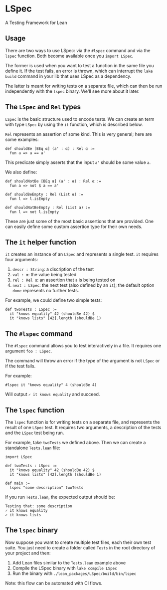 # LSpec

A Testing Framework for Lean

## Usage

There are two ways to use LSpec: via the `#lspec` command and via the `lspec`
function. Both become available once you `import LSpec`.

The former is used when you want to test a function in the same file you define
it. If the test fails, an error is thrown, which can interrupt the `lake build`
command in your lib that uses LSpec as a dependency.

The latter is meant for writing tests on a separate file, which can then be run
independently with the `lspec` binary. We'll see more about it later.

## The `LSpec` and `Rel` types

`LSpec` is the basic structure used to encode tests. We can create an term with
type `LSpec` by using the `it` function, which is described below.

`Rel` represents an assertion of some kind. This is very general; here are some
examples:

```lean
def shouldBe [BEq α] (a' : α) : Rel α :=
  fun a => a == a'
```

This predicate simply asserts that the input `a'` should be some value `a`.

We also define:
```lean
def shouldNotBe [BEq α] (a' : α) : Rel α :=
  fun a => not $ a == a'

def shouldBeEmpty : Rel (List α) :=
  fun l => l.isEmpty

def shouldNotBeEmpty : Rel (List α) :=
  fun l => not l.isEmpty
```

These are just some of the most basic assertions that are provided.
One can easily define some custom assertion type for their own needs.

## The `it` helper function

`it` creates an instance of an `LSpec` and represents a single test. `it`
requires four arguments:

1. `descr : String`: a discription of the test
2. `val : α`: the value being tested
3. `rel : Rel α`: an assertion that `a` is being tested on
4. `next : LSpec`: the next test (also defined by an `it`);
the default option `done` represents no further tests.

For example, we could define two simple tests:
```lean
def twoTests : LSpec := 
  it "knows equality" 42 (shouldBe 42) $
  it "knows lists" [42].length (shouldBe 1)
```

## The `#lspec` command

The `#lspec` command allows you to test interactively in a file.
It requires one argument `foo : LSpec`.

The command will throw an error if the type of the argument is not `LSpec` or
if the test fails.

For example:

```lean
#lspec it "knows equality" 4 (shouldBe 4)
```

Will output `✓ it knows equality` and succeed.

## The `lspec` function

The `lspec` function is for writing tests on a separate file, and represents the
result of one `LSpec` test. It requires two arguments, a description of the
tests and the `LSpec` test being run.

For example, take `twoTests` we defined above. Then we can create a standalone
`Tests.lean` file:

```lean
import LSpec

def twoTests : LSpec := 
  it "knows equality" 42 (shouldBe 42) $
  it "knows lists" [42].length (shouldBe 1)

def main :=
  lspec "some description" twoTests
```

If you run `Tests.lean`, the expected output should be:
```lean
Testing that: some description
✓ it knows equality
✓ it knows lists
```

## The `lspec` binary

Now suppose you want to create multiple test files, each their own test suite.
You just need to create a folder called `Tests` in the root directory of your
project and then:

1. Add Lean files similar to the `Tests.lean` example above
2. Compile the LSpec binary with `lake compile LSpec`
3. Run the binary with `./lean_packages/LSpec/build/bin/lspec`

Note: this flow can be automated with CI flows.
